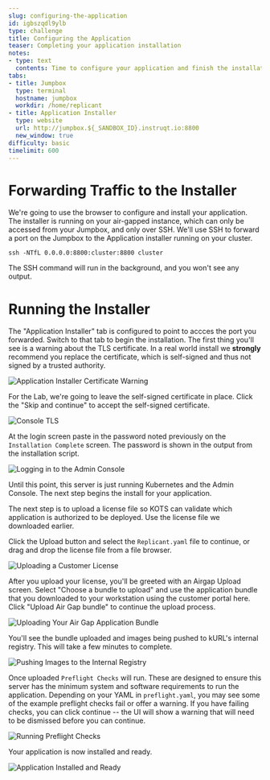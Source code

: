 ```yaml
---
slug: configuring-the-application
id: igbszqdl9ylb
type: challenge
title: Configuring the Application
teaser: Completing your application installation
notes:
- type: text
  contents: Time to configure your application and finish the installation
tabs:
- title: Jumpbox
  type: terminal
  hostname: jumpbox
  workdir: /home/replicant
- title: Application Installer
  type: website
  url: http://jumpbox.${_SANDBOX_ID}.instruqt.io:8800
  new_window: true
difficulty: basic
timelimit: 600
---
```


Forwarding Traffic to the Installer
===================================

We're going to use the browser to configure and install your application.
The installer is running on your air-gapped instance, which can only be
accessed from your Jumpbox, and only over SSH. We'll use SSH to forward
a port on the Jumpbox to the Application installer running on your
cluster.

```
ssh -NTfL 0.0.0.0:8800:cluster:8800 cluster
```

The SSH command will run in the background, and you won't see any
output.

Running the Installer
=====================

The "Application Installer" tab is configured to point to accces the
port you forwarded. Switch to that tab to begin the installation. The
first thing you'll see is a warning about the TLS certificate. In a real
world install we **strongly** recommend you replace the certificate,
which is self-signed and thus not signed by a trusted authority.

![Application Installer Certificate Warning](../assets/kots-tls-warning.png)

For the Lab, we're going to leave the self-signed certificate in place.
Click the "Skip and continue" to accept the self-signed certificate.

![Console TLS](../assets/admin-console-tls.png)

At the login screen paste in the password noted previously on the
`Installation Complete` screen. The password is shown in the output from
the installation script.

![Logging in to the Admin Console](../assets/admin-console-login.png)

Until this point, this server is just running Kubernetes and the Admin
Console. The next step begins the install for your application.

The next step is to upload a license file so KOTS can validate which
application is authorized to be deployed. Use the license file we
downloaded earlier.

Click the Upload button and select the `Replicant.yaml` file to continue,
or drag and drop the license file from a file browser.

![Uploading a Customer License](../assets/upload-license.png)

After you upload your license, you'll be greeted with an Airgap Upload
screen. Select "Choose a bundle to upload" and use the application bundle
that you downloaded to your workstation using the customer portal here.
Click "Upload Air Gap bundle" to continue the upload process.

![Uploading Your Air Gap Application Bundle](../assets/airgap-upload.png)

You'll see the bundle uploaded and images being pushed to kURL's internal
registry. This will take a few minutes to complete.

![Pushing Images to the Internal Registry](../assets/airgap-push.png)

Once uploaded `Preflight Checks` will run. These are designed to ensure
this server has the minimum system and software requirements to run the
application. Depending on your YAML in `preflight.yaml`, you may see some
of the example preflight checks fail or offer a warning. If you have
failing checks, you can click continue -- the UI will show a warning that
will need to be dismissed before you can continue.

![Running Preflight Checks](../assets/airgap-preflight.png)

Your application is now installed and ready.

![Application Installed and Ready](../assets/installed-and-ready.png)
